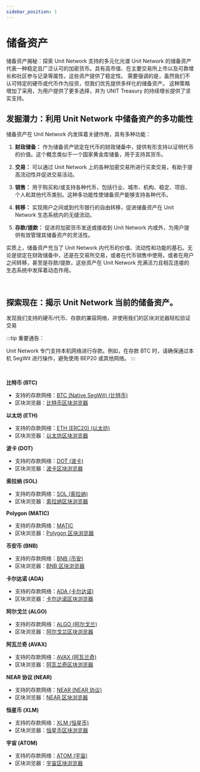 ```yaml
---
sidebar_position: 1
---
```


# 储备资产

储备资产揭秘：探索 Unit Network 支持的多元化光谱
Unit Network 的储备资产代表一种稳定且广泛认可的加密货币。具有高市值、在主要交易所上市以及可靠增长和社区参与记录等属性，这些资产提供了稳定性。
需要强调的是，虽然我们不认可特定的硬币或代币作为投资，但我们优先提供多样化的储备资产。
这种策略增加了采用，为用户提供了更多选择，并为 UNIT Treasury 的持续增长提供了坚实支持。

## 发掘潜力：利用 Unit Network 中储备资产的多功能性

储备资产在 Unit Network 内发挥着关键作用，具有多种功能：

1. **财政储备：**
   作为储备资产锁定在代币的财政储备中，提供有形支持以证明代币的价值。这个概念类似于一个国家黄金库储备，用于支持其货币。

2. **交易：**
   可以通过 Unit Network 上的各种加密交易所进行买卖交易，有助于提高流动性并促进交易活动。

3. **销售：**
   用于购买和/或支持各种代币，包括行业、城市、机构、稳定、项目、个人和其他代币类别。这种多功能性使储备资产能够支持各种代币。

4. **转移：**
   实现用户之间或到代币银行的自由转移，促进储备资产在 Unit Network 生态系统内的无缝流动。

5. **存款/提款：**
   促进将加密货币发送或接收到 Unit Network 内或外，为用户提供有效管理其储备资产的灵活性。

实质上，储备资产充当了 Unit Network 内代币的价值、流动性和功能的基石。无论是锁定在财政储备中，还是在交易所交易，或者在代币销售中使用，或者在用户之间转移，甚至是存款/提款，这些资产在 Unit Network 充满活力且相互连接的生态系统中发挥着动态作用。

<br />

## 探索现在：揭示 Unit Network 当前的储备资产。

发现我们支持的硬币/代币、存款的兼容网络，并使用我们的区块浏览器轻松验证交易

:::tip 重要通告：

Unit Network 专门支持本机网络进行存款。例如，在存款 BTC 时，请确保通过本机 SegWit 进行操作，避免使用 BEP20 或其他网络。
:::

<br />

**比特币 (BTC)**

- 支持的存款网络：[BTC (Native SegWit) (比特币)](https://bitcoin.org/)
- 区块浏览器：[比特币区块浏览器](https://www.blockchain.com/explorer)

**以太坊 (ETH)**

- 支持的存款网络：[ETH (ERC20) (以太坊)](https://ethereum.org/)
- 区块浏览器：[以太坊区块浏览器](https://etherscan.io/)

**波卡 (DOT)**

- 支持的存款网络：[DOT (波卡)](https://polkadot.network/)
- 区块浏览器：[波卡区块浏览器](https://polkascan.io/)

**索拉纳 (SOL)**

- 支持的存款网络：[SOL (索拉纳)](https://solana.com/)
- 区块浏览器：[索拉纳区块浏览器](https://explorer.solana.com/)

**Polygon (MATIC)**

- 支持的存款网络：[MATIC](https://polygon.technology/)
- 区块浏览器：[Polygon 区块浏览器](https://polygonscan.com/)

**币安币 (BNB)**

- 支持的存款网络：[BNB (币安)](https://www.binance.org/)
- 区块浏览器：[BNB 区块浏览器](https://explorer.binance.org/)

**卡尔达诺 (ADA)**

- 支持的存款网络：[ADA (卡尔达诺)](https://cardano.org/)
- 区块浏览器：[卡尔达诺区块浏览器](https://cardanoscan.io/)

**阿尔戈兰 (ALGO)**

- 支持的存款网络：[ALGO (阿尔戈兰)](https://www.algorand.com/)
- 区块浏览器：[阿尔戈兰区块浏览器](https://algoexplorer.io/)

**阿瓦兰奇 (AVAX)**

- 支持的存款网络：[AVAX (阿瓦兰奇)](https://www.avalabs.org/)
- 区块浏览器：[阿瓦兰奇区块浏览器](https://cchain.explorer.avax.network/)

**NEAR 协议 (NEAR)**

- 支持的存款网络：[NEAR (NEAR 协议)](https://near.org/)
- 区块浏览器：[NEAR 区块浏览器](https://explorer.near.org/)

**恒星币 (XLM)**

- 支持的存款网络：[XLM (恒星币)](https://www.stellar.org/)
- 区块浏览器：[恒星币区块浏览器](https://stellarscan.io/)

**宇宙 (ATOM)**

- 支持的存款网络：[ATOM (宇宙)](https://cosmos.network/)
- 区块浏览器：[宇宙区块浏览器](https://mintscan.io/)
